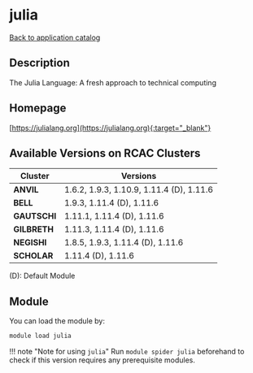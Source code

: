 # julia

[Back to application catalog](../app_catalog.md)

## Description

The Julia Language: A fresh approach to technical computing

## Homepage

[https://julialang.org](https://julialang.org){:target="_blank"}

## Available Versions on RCAC Clusters

|Cluster|Versions|
|---|---|
**ANVIL**|1.6.2, 1.9.3, 1.10.9, 1.11.4 (D), 1.11.6
**BELL**|1.9.3, 1.11.4 (D), 1.11.6
**GAUTSCHI**|1.11.1, 1.11.4 (D), 1.11.6
**GILBRETH**|1.11.3, 1.11.4 (D), 1.11.6
**NEGISHI**|1.8.5, 1.9.3, 1.11.4 (D), 1.11.6
**SCHOLAR**|1.11.4 (D), 1.11.6

(D): Default Module

## Module

You can load the module by:

```bash
module load julia
```

!!! note "Note for using `julia`"
    Run `module spider julia` beforehand to check if this version requires any prerequisite modules.
